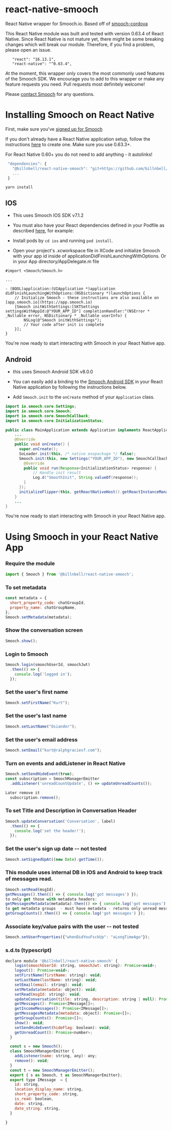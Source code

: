 # react-native-smooch
React Native wrapper for Smooch.io. Based off of [smooch-cordova](https://github.com/smooch/smooch-cordova)

This React Native module was built and tested with version 0.63.4 of React Native. Since React Native is not mature yet, there might be some breaking changes which will break our module. Therefore, if you find a problem, please open an issue.

 ```
    "react": "16.13.1",
    "react-native": "^0.63.4",
 ```

At the moment, this wrapper only covers the most commonly used features of the Smooch SDK. We encourage you to add to this wrapper or make any feature requests you need. Pull requests most definitely welcome!

Please [contact Smooch](mailto:help@smooch.io) for any questions.

Installing Smooch on React Native
=================================

First, make sure you've [signed up for Smooch](https://app.smooch.io/signup)

If you don't already have a React Native application setup, follow the instructions [here](https://facebook.github.io/react-native/docs/getting-started.html) to create one. Make sure you use 0.63.3+.

For React Native 0.60+ you do not need to add anything - it autolinks!

 ```javascript
  "dependencies": {
    "@billnbell/react-native-smooch": "git+https://github.com/billnbell/react-native-sunshine-conversations.git#v1.0.4",
    ...
  }
 ```

 ```
yarn install
 ```


## IOS

 * This uses Smooch IOS SDK v7.1.2

 * You must also have your React dependencies defined in your Podfile as described [here](http://facebook.github.io/react-native/releases/0.31/docs/troubleshooting.html#missing-libraries-for-react), for example:

 * Install pods by `cd ios` and running `pod install`.

 * Open your project's .xcworkspace file in XCode and initialize Smooch with your app id inside of applicationDidFinishLaunchingWithOptions. Or in your App directory/AppDelegate.m file

```
#import <Smooch/Smooch.h>

...

- (BOOL)application:(UIApplication *)application didFinishLaunchingWithOptions:(NSDictionary *)launchOptions {
    // Initialize Smooch - these instructions are also available on [app.smooch.io](https://app.smooch.io)
    [Smooch initWithSettings:[SKTSettings settingsWithAppId:@"YOUR_APP_ID"] completionHandler:^(NSError * _Nullable error, NSDictionary * _Nullable userInfo) {
        NSLog(@"Smooch initWithSettings");
        // Your code after init is complete
    }];
}
```

You're now ready to start interacting with Smooch in your React Native app.

## Android

 * this uses Smooch Android SDK v8.0.0

 * You can easily add a binding to the [Smooch Android SDK](https://github.com/smooch/smooch-android) in your React Native application by following the instructions below.

 * Add `Smooch.init` to the `onCreate` method of your `Application` class.

```java
import io.smooch.core.Settings;
import io.smooch.core.Smooch;
import io.smooch.core.SmoochCallback;
import io.smooch.core.InitializationStatus;

public class MainApplication extends Application implements ReactApplication {
    ...
    @Override
    public void onCreate() {
      super.onCreate();
      SoLoader.init(this, /* native exopackage */ false);
      Smooch.init(this, new Settings("YOUR_APP_ID"), new SmoochCallback<InitializationStatus>() {
        @Override
        public void run(Response<InitializationStatus> response) {
            // Handle init result
            Log.d("SmoothInit", String.valueOf(response));
        }
      });
      initializeFlipper(this, getReactNativeHost().getReactInstanceManager());
    }
    ...
}
```

You're now ready to start interacting with Smooch in your React Native app.

Using Smooch in your React Native App
=====================================

### Require the module
```javascript
import { Smooch } from '@billnbell/react-native-smooch';
```
### To set metadata
```javascript
const metadata = {
  short_property_code: chatGroupId,
  property_name: chatGroupName,
};
Smooch.setMetadata(metadata);
```

### Show the conversation screen
```javascript
Smooch.show();
```

### Login to Smooch
```javascript
Smooch.login(smoochUserId, smoochJwt)
  .then(() => {
    console.log('logged in');
  });
```

### Set the user's first name
```javascript
Smooch.setFirstName("Kurt");
```

### Set the user's last name
```javascript
Smooch.setLastName("Osiander");
```

### Set the user's email address
```javascript
Smooch.setEmail("kurt@ralphgraciesf.com");
```

### Turn on events and addListener in React Native
```javascript
Smooch.setSendHideEvent(true);
const subscription = SmoochManagerEmitter
  .addListener('unreadCountUpdate', () => updateUnreadCounts());

Later remove it
  subscription.remove();
```

### To set Title and Description in Conversation Header
```javascript
Smooch.updateConversation('Conversation', label)
  .then(() => {
    console.log('set the header!');
  });
```

### Set the user's sign up date -- not tested
```javascript
Smooch.setSignedUpAt((new Date).getTime());
```

### This module uses internal DB in IOS and Android to keep track of messages read.
```javascript
Smooch.setRead(msgId);
getMessages().then(() => { console.log('got messages') });
to only get those with metadata headers:
getMessagesMetadata(metadata).then(() => { console.log('got messages') });
to get metadata groups  - must have metadata - returns only unread messages and unique short_property_code
getGroupCounts().then(() => { console.log('got messages') });
```

### Associate key/value pairs with the user -- not tested
```javascript
Smooch.setUserProperties({"whenDidYouFsckUp": "aLongTimeAgo"});
```

### s.d.ts (typescript)
```javascript
declare module '@billnbell/react-native-smooch' {
    login(smoochUserId: string, smoochJwt: string): Promise<void>;
    logout(): Promise<void>;
    setFirstName(firstName: string): void;
    setLastName(lastName: string): void;
    setEmail(email: string): void;
    setMetadata(metadata: object): void;
    setRead(msgId: string): void;
    updateConversation(title: string, description: string | null): Promise<void>;
    getMessages(): Promise<IMessage[]>;
    getIncomeMessages(): Promise<IMessage[]>;
    getMessagesMetadata(metadata: object): Promise<[]>;
    getGroupCounts(): Promise<[]>;
    show(): void;
    setSendHideEvent(hideFlag: boolean): void;
    getUnreadCount(): Promise<number>;
  }

  const s = new Smooch();
  class SmoochManagerEmitter {
    addListener(name: string, any): any;
    remove(): void;
  }
  const t = new SmoochManagerEmitter();
  export { s as Smooch, t as SmoochManagerEmitter};
  export type IMessage  = {
    id: string,
    location_display_name: string,
    short_property_code: string,
    is_read: boolean,
    date: string,
    date_string: string,
  }

}
```


